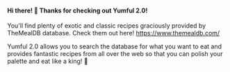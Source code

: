 #### Hi there! 👋 Thanks for checking out Yumful 2.0!

You'll find plenty of exotic and classic recipes graciously provided by TheMealDB database. Check them out here! https://www.themealdb.com/

Yumful 2.0 allows you to search the database for what you want to eat and provides fantastic recipes from all over the web so that you can polish your palette and eat like a king! 👑
